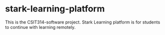 # stark-learning-platform
This is the CSIT314-software project.
Stark Learning platform is for students to continue with learning remotely.
